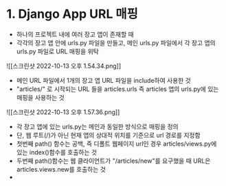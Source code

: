 # 1. Django App URL 매핑

- 하나의 프로젝트 내에 여러 장고 앱이 존재할 때
- 각각의 장고 앱 안에 urls.py 파일을 만들고, 메인 urls.py 파일에서 각 장고 앱의 urls.py 파일로 URL 매핑을 위탁

![[스크린샷 2022-10-13 오후 1.54.34.png]]

- 메인 URL 파일에서 1개의 장고 앱 URL 파일을 include하여 사용한 것
- "articles/" 로 시작되는 URL 들을 articles.urls 즉 articles 앱의 urls.py에 있는 매핑을 사용하는 것


![[스크린샷 2022-10-13 오후 1.57.36.png]]

- 각 장고 앱에 있는 urls.py는 메인과 동일한 방식으로 매핑을 정의
- 단, 웹 루트(/)가 아닌 현재 앱의 상대적 위치를 기준으로 url 경로를 지정함
- 첫번째 path() 함수는 공백, 즉 디폴트 웹페이지 url인 경우 articles/views.py에 있는 index()함수를 호출하는 것 
- 두번째 path()함수는 웹 클라이언트가 "/articles/new"를 요구했을 때  URL은 articles.views.new를 호출하는 것
- 
